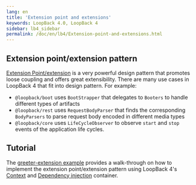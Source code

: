 ```yaml
---
lang: en
title: 'Extension point and extensions'
keywords: LoopBack 4.0, LoopBack 4
sidebar: lb4_sidebar
permalink: /doc/en/lb4/Extension-point-and-extensions.html
---
```


## Extension point/extension pattern

[Extension Point/extension](https://wiki.eclipse.org/FAQ_What_are_extensions_and_extension_points%3F)
is a very powerful design pattern that promotes loose coupling and offers great
extensibility. There are many use cases in LoopBack 4 that fit into design
pattern. For example:

- `@loopback/boot` uses `BootStrapper` that delegates to `Booters` to handle
  different types of artifacts
- `@loopback/rest` uses `RequestBodyParser` that finds the corresponding
  `BodyParsers` to parse request body encoded in different media types
- `@loopback/core` uses `LifeCycleObserver` to observe `start` and `stop` events
  of the application life cycles.

## Tutorial

The
[greeter-extension example](https://github.com/strongloop/loopback-next/tree/master/examples/greeter-extension)
provides a walk-through on how to implement the extension point/extension
pattern using LoopBack 4's [Context](Context.md) and
[Dependency injection](Dependency-injection.md) container.
